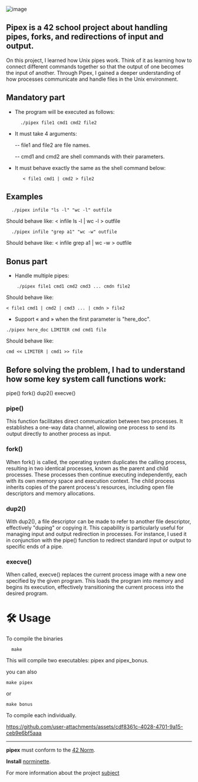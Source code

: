 ![image](https://github.com/user-attachments/assets/2d56350e-8520-46a4-a5be-9307b7414495)


## Pipex is a 42 school project about handling pipes, forks, and redirections of input and output.


On this project, I learned how Unix pipes work. Think of it as learning how to connect different commands together so that the output of one becomes the input of another. Through Pipex, I gained a deeper understanding of how processes communicate and handle files in the Unix environment.
## Mandatory part

- The program will be executed as follows:

        ./pipex file1 cmd1 cmd2 file2

- It must take 4 arguments:

    -- file1 and file2 are file names.

    -- cmd1 and cmd2 are shell commands with their parameters.

- It must behave exactly the same as the shell command below:

         < file1 cmd1 | cmd2 > file2


## Examples

```
  ./pipex infile "ls -l" "wc -l" outfile
```
Should behave like: < infile ls -l | wc -l > outfile

```
  ./pipex infile "grep a1" "wc -w" outfile
```
Should behave like: < infile grep a1 | wc -w > outfile



## Bonus part

 -  Handle multiple pipes:
```
    ./pipex file1 cmd1 cmd2 cmd3 ... cmdn file2
```

Should behave like:
```
< file1 cmd1 | cmd2 | cmd3 ... | cmdn > file2

```

- Support « and » when the first parameter is "here_doc".

```
./pipex here_doc LIMITER cmd cmd1 file
```
Should behave like:
```
cmd << LIMITER | cmd1 >> file
```
## Before solving the problem, I had to understand how some key system call functions work:

pipe()
fork()
dup2()
execve()






### pipe()

This function facilitates direct communication between two processes. It establishes a one-way data channel, allowing one process to send its output directly to another process as input.

### fork()

When fork() is called, the operating system duplicates the calling process, resulting in two identical processes, known as the parent and child processes. These processes then continue executing independently, each with its own memory space and execution context. The child process inherits copies of the parent process's resources, including open file descriptors and memory allocations.

### dup2()

With dup2(), a file descriptor can be made to refer to another file descriptor, effectively "duping" or copying it. This capability is particularly useful for managing input and output redirection in processes. For instance, I used it in conjunction with the pipe() function to redirect standard input or output to specific ends of a pipe.

### execve()

When called, execve() replaces the current process image with a new one specified by the given program. This loads the program into memory and begins its execution, effectively transitioning the current process into the desired program.

# 🛠️ Usage

To compile the binaries

```
  make
```
This will compile two executables: pipex and pipex_bonus.

you can also
```
make pipex
```
or
```
make bonus
```
To compile each individually.


https://github.com/user-attachments/assets/cdf8361c-4028-4701-9a15-ceb9e6bf5aaa





---------------------------------------

**pipex** must conform to the [42 Norm](https://cdn.intra.42.fr/pdf/pdf/96987/en.norm.pdf).

**Install** [norminette](https://github.com/42School/norminette).

For more information about the project [subject](https://cdn.intra.42.fr/pdf/pdf/138317/en.subject.pdf)
